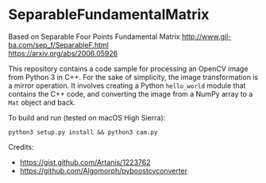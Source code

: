 # SeparableFundamentalMatrix

Based on Separable Four Points Fundamental Matrix
http://www.gil-ba.com/sep_f/SeparableF.html \
https://arxiv.org/abs/2006.05926


This repository contains a code sample for processing an OpenCV image from Python 3 in C++. For the sake of simplicity, the image transformation is a mirror operation.
It involves creating a Python `hello_world` module that contains the C++ code, and converting the image from a NumPy array to a `Mat` object and back.

To build and run (tested on macOS High Sierra):

    python3 setup.py install && python3 cam.py

Credits:
* https://gist.github.com/Artanis/1223762
* https://github.com/Algomorph/pyboostcvconverter
